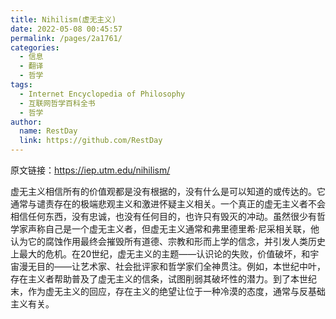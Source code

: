 ```yaml
---
title: Nihilism(虚无主义)
date: 2022-05-08 00:45:57
permalink: /pages/2a1761/
categories:
  - 信息
  - 翻译
  - 哲学
tags:
  - Internet Encyclopedia of Philosophy
  - 互联网哲学百科全书
  - 哲学
author: 
  name: RestDay
  link: https://github.com/RestDay
---
```


原文链接：<https://iep.utm.edu/nihilism/>

虚无主义相信所有的价值观都是没有根据的，没有什么是可以知道的或传达的。它通常与谴责存在的极端悲观主义和激进怀疑主义相关。一个真正的虚无主义者不会相信任何东西，没有忠诚，也没有任何目的，也许只有毁灭的冲动。虽然很少有哲学家声称自己是一个虚无主义者，但虚无主义通常和弗里德里希·尼采相关联，他认为它的腐蚀作用最终会摧毁所有道德、宗教和形而上学的信念，并引发人类历史上最大的危机。在20世纪，虚无主义的主题——认识论的失败，价值破坏，和宇宙漫无目的——让艺术家、社会批评家和哲学家们全神贯注。例如，本世纪中叶，存在主义者帮助普及了虚无主义的信条，试图削弱其破坏性的潜力。到了本世纪末，作为虚无主义的回应，存在主义的绝望让位于一种冷漠的态度，通常与反基础主义有关。

